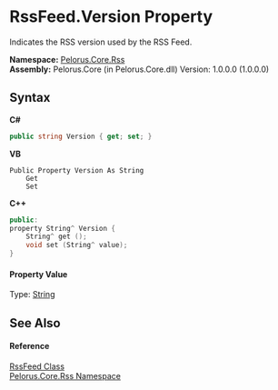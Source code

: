 # RssFeed.Version Property 
 

Indicates the RSS version used by the RSS Feed.

**Namespace:**&nbsp;<a href="683C06D0">Pelorus.Core.Rss</a><br />**Assembly:**&nbsp;Pelorus.Core (in Pelorus.Core.dll) Version: 1.0.0.0 (1.0.0.0)

## Syntax

**C#**<br />
``` C#
public string Version { get; set; }
```

**VB**<br />
``` VB
Public Property Version As String
	Get
	Set
```

**C++**<br />
``` C++
public:
property String^ Version {
	String^ get ();
	void set (String^ value);
}
```


#### Property Value
Type: <a href="http://msdn2.microsoft.com/en-us/library/s1wwdcbf" target="_blank">String</a>

## See Also


#### Reference
<a href="97BB3115">RssFeed Class</a><br /><a href="683C06D0">Pelorus.Core.Rss Namespace</a><br />